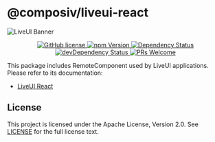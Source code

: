 # @composiv/liveui-react

<img src="https://liveui.composiv.ai/img/liveui-readme-banner.jpg" alt="LiveUI Banner" align="center" />

<p align="center">
    <!-- GitHub license -->
    <a href="https://github.com/composiv/liveui-react/blob/master/LICENSE">
        <img src="https://img.shields.io/github/license/composiv/liveui-react?color=blue" alt="GitHub license" />
    </a>
     <!-- npm Version -->
    <a href="https://www.npmjs.com/package/@composiv/liveui-react">
        <img src="https://img.shields.io/npm/v/@composiv/liveui-react?color=blue" alt="npm Version" />
    </a>
    <!-- Dependency Status -->
    <a href="https://david-dm.org/composiv/liveui-react">
        <img src="https://img.shields.io/david/composiv/liveui-react" alt="Dependency Status" />
    </a>
    <!-- devDependency Status -->
    <a href="https://david-dm.org/composiv/liveui-react?type=dev">
        <img src="https://img.shields.io/david/dev/composiv/liveui-react" alt="devDependency Status" />
    </a>
    <!-- PRs Welcome -->
    <a href="https://liveui.composiv.ai/docs/contributing">
        <img src="https://img.shields.io/badge/PRs-welcome-brightgreen.svg" alt="PRs Welcome" />
    </a>
</p>


This package includes RemoteComponent used by LiveUI applications.
Please refer to its documentation:

- [LiveUI React](https://liveui.composiv.ai/docs/liveui-react)

## License
This project is licensed under the Apache License, Version 2.0. See [LICENSE](https://github.com/composiv/liveui-react/blob/master/LICENSE) for the full license text.
